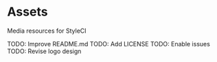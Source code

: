 # Assets

Media resources for StyleCI

TODO: Improve README.md
TODO: Add LICENSE
TODO: Enable issues
TODO: Revise logo design
